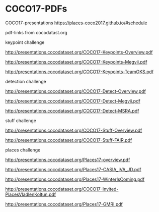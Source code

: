 # COCO17-PDFs
COCO17-presentations https://places-coco2017.github.io/#schedule

pdf-links from cocodatast.org

keypoint challenge

http://presentations.cocodataset.org/COCO17-Keypoints-Overview.pdf

http://presentations.cocodataset.org/COCO17-Keypoints-Megvii.pdf

http://presentations.cocodataset.org/COCO17-Keypoints-TeamOKS.pdf

detection challenge

http://presentations.cocodataset.org/COCO17-Detect-Overview.pdf

http://presentations.cocodataset.org/COCO17-Detect-Megvii.pdf

http://presentations.cocodataset.org/COCO17-Detect-MSRA.pdf

stuff challenge

http://presentations.cocodataset.org/COCO17-Stuff-Overview.pdf

http://presentations.cocodataset.org/COCO17-Stuff-FAIR.pdf

places challenge

http://presentations.cocodataset.org/Places17-overview.pdf

http://presentations.cocodataset.org/Places17-CASIA_IVA_JD.pdf

http://presentations.cocodataset.org/Places17-WinterIsComing.pdf

http://presentations.cocodataset.org/COCO17-Invited-PlacesVladlenKoltun.pdf

http://presentations.cocodataset.org/Places17-GMRI.pdf


